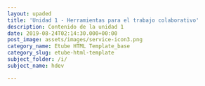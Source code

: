 ```yaml
---
layout: upaded
title: 'Unidad 1 - Herramientas para el trabajo colaborativo'
description: Contenido de la unidad 1
date: 2019-08-24T02:14:30.000+00:00
post_image: assets/images/service-icon3.png
category_name: Etube HTML Template_base
category_slug: etube-html-template
subject_folder: /i/
subject_name: hdev

---
```

<p align="justify"></p>
<br>
<p align="justify"></p>
<br>
<p align="justify"></p>
<br>
<p align="justify"></p>
<br>
<p align="justify"></p>
<br>
<p align="justify"></p>
<br>
<p align="justify"></p>
<br>
<p align="justify"></p>
<br>
